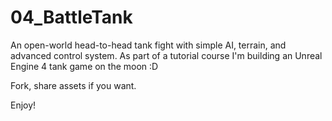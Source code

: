 # 04_BattleTank
An open-world head-to-head tank fight with simple AI, terrain, and advanced control system.
As part of a tutorial course I'm building an Unreal Engine 4 tank game on the moon :D

Fork, share assets if you want.

Enjoy!
